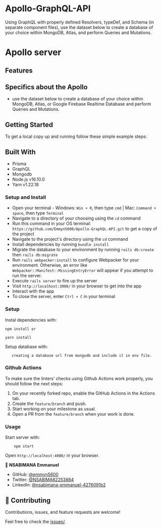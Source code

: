 # Apollo-GraphQL-API

Using GraphQL with properly defined Resolvers, typeDef, and Schema (in separate component files), 
use the dataset below to create a database of your choice within MongoDB, Atlas, and perform Queries and Mutations.


# Apollo server

## Features


## Specifics about the Apollo

- use the dataset below to create a database of your choice within MongoDB, Atlas, or Google Firebase Realtime Database and perform Queries and Mutations.



## Getting Started

To get a local copy up and running follow these simple example steps:


## Built With

* Prisma
* GraphQL
* Mongodb
* Node.js v16.10.0
* Yarn v1.22.18


### Setup and Install

* Open your terminal - Windows: `Win + R`, then type `cmd` | Mac: `Command + space`, then type `Terminal`
* Navigate to a directory of your choosing using the `cd` command
* Run this command in your OS terminal: `https://github.com/Emmyn5600/Apollo-GraphQL-API.git` to get a copy of the project
* Navigate to the project's directory using the `cd` command
* Install dependencies by running `bundle install`
* Migrate the database to your environment by running `rails db:create` then `rails db:migrate`
* Run `rails webpacker:install` to configure Webpacker for your environment. Otherwise, an error like `Webpacker::Manifest::MissingEntryError` will appear if you attempt to run the server.
* Execute `rails server` to fire up the server
* Visit `http://localhost:3000/` in your browser to get into the app
* Interact with the app
* To close the server, enter `Ctrl + C` in your terminal

### Setup

Instal dependencies with:

```
npm install or

yarn install
```

Setup database with:

```
   creating a database url from mongodb and include it in env file.
```

### Github Actions

To make sure the linters' checks using Github Actions work properly, you should follow the next steps:

1. On your recently forked repo, enable the GitHub Actions in the Actions tab.
2. Create the `feature/branch` and push.
3. Start working on your milestone as usual.
4. Open a PR from the `feature/branch` when your work is done.

### Usage

Start server with:

```
    npm start
```

Open `http://localhost:4000/` in your browser.

👤 **NSABIMANA Emmanuel**

- GitHub: [@emmyn5600](https://github.com/Emmyn5600)
- Twitter: [@NSABIMA62253884](https://twitter.com/NSABIMA62253884)
- LinkedIn: [@nsabimana-emmanuel-4276091b2](https://www.linkedin.com/in/nsabimana-emmanuel-4276091b2/)


## 🤝 Contributing

Contributions, issues, and feature requests are welcome!

Feel free to check the [issues/](https://github.com/Emmyn5600/Apollo-GraphQL-API.git/issues).
